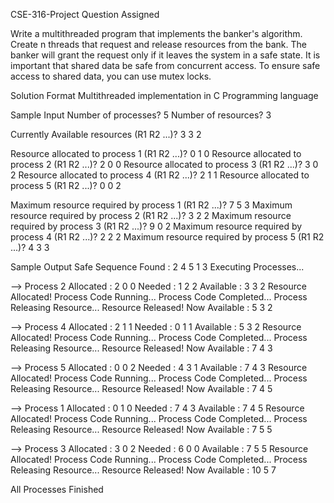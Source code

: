 CSE-316-Project
Question Assigned

Write a multithreaded program that implements the banker's algorithm. Create n threads that request and release resources from the bank. The banker will grant the request only if it leaves the system in a safe state. It is important that shared data be safe from concurrent access. To ensure safe access to shared data, you can use mutex locks.

Solution Format
Multithreaded implementation in C Programming language





Sample Input
Number of processes? 5 Number of resources? 3

Currently Available resources (R1 R2 ...)? 3 3 2

Resource allocated to process 1 (R1 R2 ...)? 0 1 0 Resource allocated to process 2 (R1 R2 ...)? 2 0 0 Resource allocated to process 3 (R1 R2 ...)? 3 0 2 Resource allocated to process 4 (R1 R2 ...)? 2 1 1 Resource allocated to process 5 (R1 R2 ...)? 0 0 2

Maximum resource required by process 1 (R1 R2 ...)? 7 5 3 Maximum resource required by process 2 (R1 R2 ...)? 3 2 2 Maximum resource required by process 3 (R1 R2 ...)? 9 0 2 Maximum resource required by process 4 (R1 R2 ...)? 2 2 2 Maximum resource required by process 5 (R1 R2 ...)? 4 3 3

Sample Output
Safe Sequence Found : 2 4 5 1 3 Executing Processes...

--> Process 2 Allocated : 2 0 0 Needed : 1 2 2 Available : 3 3 2 Resource Allocated! Process Code Running... Process Code Completed... Process Releasing Resource... Resource Released! Now Available : 5 3 2

--> Process 4 Allocated : 2 1 1 Needed : 0 1 1 Available : 5 3 2 Resource Allocated! Process Code Running... Process Code Completed... Process Releasing Resource... Resource Released! Now Available : 7 4 3

--> Process 5 Allocated : 0 0 2 Needed : 4 3 1 Available : 7 4 3 Resource Allocated! Process Code Running... Process Code Completed... Process Releasing Resource... Resource Released! Now Available : 7 4 5

--> Process 1 Allocated : 0 1 0 Needed : 7 4 3 Available : 7 4 5 Resource Allocated! Process Code Running... Process Code Completed... Process Releasing Resource... Resource Released! Now Available : 7 5 5

--> Process 3 Allocated : 3 0 2 Needed : 6 0 0 Available : 7 5 5 Resource Allocated! Process Code Running... Process Code Completed... Process Releasing Resource... Resource Released! Now Available : 10 5 7

All Processes Finished
